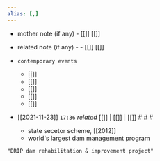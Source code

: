 ```yaml
---
alias: [,]
---
```

- mother note (if any)
		- [[]] [[]]
- related note (if any) -
		- [[]] [[]]
- `contemporary events`
	- [[]]
	- [[]]
	- [[]]
	- [[]]
	- [[]]

- [[2021-11-23]]  `17:36` _related_ [[]] | [[]] | [[]] # # #
	- state secetor scheme, [[2012]]
	- world's largest dam management program

```query
"DRIP dam rehabilitation & improvement project"
```